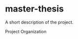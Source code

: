 master-thesis
==============================

A short description of the project.

Project Organization
